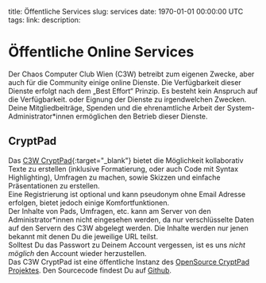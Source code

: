 title: Öffentliche Services
slug: services
date: 1970-01-01 00:00:00 UTC
tags:
link:
description:

# Öffentliche Online Services
Der Chaos Computer Club Wien (C3W) betreibt zum eigenen Zwecke, aber auch für
die Community einige online Dienste. Die Verfügbarkeit dieser Dienste erfolgt
nach dem „Best Effort“ Prinzip. Es besteht kein Anspruch auf die Verfügbarkeit.
oder Eignung der Dienste zu irgendwelchen Zwecken.<br/>
Deine Mitgliedbeiträge, Spenden und die ehrenamtliche Arbeit der 
System-Administrator\*innen ermöglichen den Betrieb dieser Dienste.<br/>


## CryptPad
Das [C3W CryptPad](https://pads.c3w.at/){:target="_blank"} bietet die
Möglichkeit kollaborativ Texte zu erstellen (inklusive Formatierung,
oder auch Code mit Syntax Highlighting), Umfragen zu machen, sowie Skizzen und
einfache Präsentationen zu erstellen.<br/>
Eine Registrierung ist optional und kann pseudonym ohne Email Adresse erfolgen,
bietet jedoch einige Komfortfunktionen.<br/>
Der Inhalte von Pads, Umfragen, etc. kann am Server von den Administrator\*innen
nicht eingesehen werden, da nur verschlüsselte Daten auf den Servern des C3W 
abgelegt werden. Die Inhalte werden nur jenen bekannt mit denen Du die jeweilige
 URL teilst.<br/> Solltest Du das Passwort zu Deinem Account vergessen, ist es 
uns *nicht möglich* den Account wieder herzustellen.<br/>
Das C3W CryptPad ist eine öffentliche Instanz des
[OpenSource CryptPad Projektes](https://cryptpad.fr/). Den Sourcecode findest Du
auf [Github](https://github.com/xwiki-labs/cryptpad).
